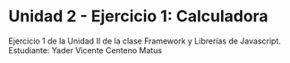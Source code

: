 # Unidad 2 - Ejercicio 1: Calculadora

Ejercicio 1 de la Unidad II de la clase Framework y Librerías de Javascript.
Estudiante: Yader Vicente Centeno Matus
